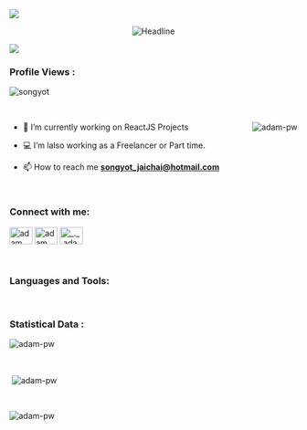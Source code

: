 
<a href="https://www.youtube.com/watch?v=dQw4w9WgXcQ"><img src="https://user-images.githubusercontent.com/73097560/115834477-dbab4500-a447-11eb-908a-139a6edaec5c.gif"></a>
<div align=center>
   <img src="https://readme-typing-svg.herokuapp.com?color=%FFFFFF&size=32&center=true&vCenter=true&width=600&height=50&lines=Hi+there+I'm+Suky+%F0%9F%91%8B;I'm+a+developer;Backend+and+Frontend" alt="Headline" />
</div>

<a href="https://www.youtube.com/watch?v=dQw4w9WgXcQ"><img src="https://user-images.githubusercontent.com/73097560/115834477-dbab4500-a447-11eb-908a-139a6edaec5c.gif"></a>
<br>

<p align="right"> <h3>Profile Views :</h3> <img src="https://komarev.com/ghpvc/?username=songyot11&label=Profile%20views&color=0e75b6&style=flat"
    alt="songyot" /> 
  </p>

<br>

<p><img align="right" src="https://github.com/Adam-pw/Adam-pw/blob/main/animation_500_kxa883sd.gif" alt="adam-pw" /></p>


- 🌱 I’m currently working on ReactJS Projects

- 💻 I’m lalso working as a Freelancer or Part time.

- 📫 How to reach me **songyot_jaichai@hotmail.com**

<br>

<h3 align="left">Connect with me:</h3>
<p align="left">
  <a href="https://www.linkedin.com/in/songyot-jaichai-8a5368195/" target="blank"><img align="center"
      src="https://raw.githubusercontent.com/rahuldkjain/github-profile-readme-generator/master/src/images/icons/Social/linked-in-alt.svg"
      alt="adam pithewan" height="30" width="40" /></a>
  <a href="https://www.facebook.com/songyot.jaichai.7" target="blank"><img align="center"
      src="https://raw.githubusercontent.com/rahuldkjain/github-profile-readme-generator/master/src/images/icons/Social/facebook.svg"
      alt="adam pithen wala" height="30" width="40" /></a>
  <a href="https://www.instagram.com/songyot_suky/" target="blank"><img align="center"
      src="https://raw.githubusercontent.com/rahuldkjain/github-profile-readme-generator/master/src/images/icons/Social/instagram.svg"
      alt="_._.adam._" height="30" width="40" /></a>
</p>

<br>

<h3 align="left">Languages and Tools:</h3>
<p align="left">

<br>

<h3>Statistical Data :</h3>
<p><img align="center"
    src="https://github-readme-stats.vercel.app/api/top-langs?username=songyot11&show_icons=true&locale=en&bg_color=0d1117&text_color=ffffff&layout=compact"
    alt="adam-pw" 
    bg_color=#808080/></p>

<br>

<p>&nbsp;<img align="center" src="https://github-readme-stats.vercel.app/api?username=songyot11&show_icons=true&locale=en&bg_color=0d1117&text_color=ffffff&repo=convoychat"
    alt="adam-pw" /></p>

<br>

<p><img align="center" src="https://github-readme-streak-stats.herokuapp.com/?user=songyot11&theme=dark&background=0d1117&date_format=M%20j%5B%2C%20Y%5D" alt="adam-pw" /></p>
      
